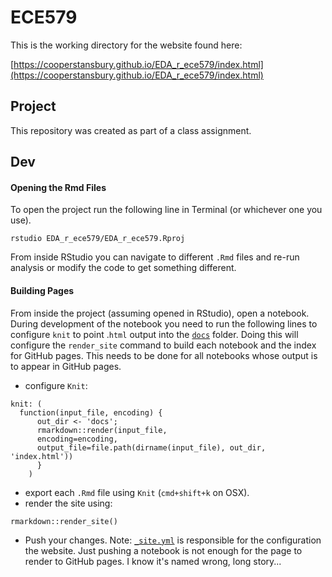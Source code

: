 # ECE579
This is the working directory for the website found here:

[https://cooperstansbury.github.io/EDA_r_ece579/index.html](https://cooperstansbury.github.io/EDA_r_ece579/index.html)

## Project
This repository was created as part of a class assignment.

## Dev
#### Opening the Rmd Files
To open the project run the following line in Terminal (or whichever one you use).

```
rstudio EDA_r_ece579/EDA_r_ece579.Rproj
```

From inside RStudio you can navigate to different `.Rmd` files and re-run analysis or modify the code to get something different.

#### Building Pages
From inside the project (assuming opened in RStudio), open a notebook. During development of the notebook you need to run the following lines to configure `knit` to point .`html` output into the [`docs`](docs/) folder. Doing this will configure the `render_site` command to build each notebook and the index for GitHub pages. This needs to be done for all notebooks whose output is  to appear in GitHub pages.

- configure `Knit`:
```
knit: (
  function(input_file, encoding) {
      out_dir <- 'docs';
      rmarkdown::render(input_file,
      encoding=encoding,
      output_file=file.path(dirname(input_file), out_dir, 'index.html'))
      }
    )
```
- export each `.Rmd` file using `Knit` (`cmd+shift+k` on OSX).
- render the site using:

```
rmarkdown::render_site()
```

- Push your changes. Note: [`_site.yml`](_site.yml) is responsible for the configuration the website. Just pushing a notebook is not enough for the page to render to GitHub pages. I know it's named wrong, long story...

